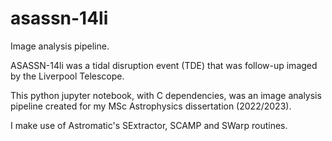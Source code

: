 # asassn-14li
Image analysis pipeline. 

ASASSN-14li was a tidal disruption event (TDE) that was follow-up imaged by the Liverpool Telescope. 

This python jupyter notebook, with C dependencies, was an image analysis pipeline created for my MSc Astrophysics dissertation (2022/2023). 

I make use of Astromatic's SExtractor, SCAMP and SWarp routines. 
